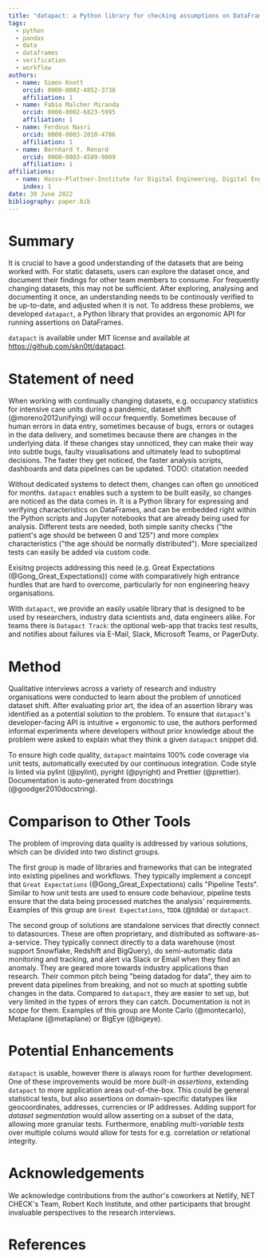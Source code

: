 ```yaml
---
title: "datapact: a Python library for checking assumptions on DataFrames"
tags:
  - python
  - pandas
  - data
  - dataframes
  - verification
  - workflow
authors:
  - name: Simon Knott
    orcid: 0000-0002-4852-3738
    affiliation: 1
  - name: Fabio Malcher Miranda
    orcid: 0000-0002-6823-5995
    affiliation: 1
  - name: Ferdous Nasri
    orcid: 0000-0003-2018-4786
    affiliation: 1
  - name: Bernhard Y. Renard
    orcid: 0000-0003-4589-9809
    affiliation: 1
affiliations:
  - name: Hasso-Plattner-Institute for Digital Engineering, Digital Engineering Faculty, University of Potsdam, Potsdam, Germany
    index: 1
date: 30 June 2022
bibliography: paper.bib
---
```


# Summary

It is crucial to have a good understanding of the datasets that are being worked with. For static datasets, users can explore the dataset once, and document their findings for other team members to consume.
For frequently changing datasets, this may not be sufficient.
After exploring, analysing and documenting it once, an understanding needs to be continously verified to be up-to-date, and adjusted when it is not.
To address these problems, we developed `datapact`, a Python library that provides an ergonomic API for running assertions on DataFrames.

`datapact` is available under MIT license and available at https://github.com/skn0tt/datapact.

# Statement of need

When working with continually changing datasets, e.g. occupancy statistics for intensive care units during a pandemic, dataset shift (@moreno2012unifying) will occur frequently.
Sometimes because of human errors in data entry, sometimes because of bugs, errors or outages in the data delivery, and sometimes because there are changes in the underlying data.
If these changes stay unnoticed, they can make their way into subtle bugs, faulty visualisations and ultimately lead to suboptimal decisions.
The faster they get noticed, the faster analysis scripts, dashboards and data pipelines can be updated. TODO: citatation needed

Without dedicated systems to detect them, changes can often go unnoticed for months.
`datapact` enables such a system to be built easily, so changes are noticed as the data comes in.
It is a Python library for expressing and verifying characteristics on DataFrames, and can be embedded right within the Python scripts and Jupyter notebooks that are already being used for analysis.
Different tests are needed, both simple sanity checks ("the patient's age should be between 0 and 125") and more complex characteristics ("the age should be normally distributed").
More specialized tests can easily be added via custom code.

Exisitng projects addressing this need (e.g. Great Expectations (@Gong_Great_Expectations)) come with comparatively high entrance hurdles that are hard to overcome, particularly for non engineering heavy organisations.

With `datapact`, we provide an easily usable library that is designed to be used by researchers, industry data scientists and, data engineers alike.
For teams there is `Datapact Track`: the optional web-app that tracks test results, and notifies about failures via E-Mail, Slack, Microsoft Teams, or PagerDuty.

# Method

Qualitative interviews across a variety of research and industry organisations were conducted to learn about the problem of unnoticed dataset shift.
After evaluating prior art, the idea of an assertion library was identified as a potential solution to the problem.
To ensure that `datapact`'s developer-facing API is intuitive + ergonomic to use, the authors performed informal experiments where developers without prior knowledge about the problem were asked to explain what they think a given `datapact` snippet did.

To ensure high code quality, `datapact` maintains 100% code coverage via unit tests, automatically executed by our continuous integration.
Code style is linted via pylint (@pylint), pyright (@pyright) and Prettier (@prettier).
Documentation is auto-generated from docstrings (@goodger2010docstring).

# Comparison to Other Tools

The problem of improving data quality is addressed by various solutions, which can be divided
into two distinct groups.

The first group is made of libraries and frameworks that can be integrated into existing pipelines and workflows.
They typically implement a concept that `Great Expectations` (@Gong_Great_Expectations) calls "Pipeline Tests".
Similar to how unit tests are used to ensure code behaviour,
pipeline tests ensure that the data being processed matches the analysis' requirements.
Examples of this group are `Great Expectations`, `TDDA` (@tdda) or `datapact`.

The second group of solutions are standalone services that directly connect to datasources.
These are often proprietary, and distributed as software-as-a-service.
They typically connect directly to a data warehouse (most support Snowflake, Redshift and BigQuery), do semi-automatic data monitoring and tracking, and alert via Slack or Email when they find an anomaly.
They are geared more towards industry applications than research.
Their common pitch being "being datadog for data", they aim to prevent data pipelines from breaking, and not so much at spotting subtle changes in the data.
Compared to `datapact`, they are easier to set up, but very limited in the types of errors they can catch.
Documentation is not in scope for them.
Examples of this group are Monte Carlo (@montecarlo), Metaplane (@metaplane) or BigEye (@bigeye).

# Potential Enhancements

`datapact` is usable, however there is always room for further development.
One of these improvements would be more _built-in assertions_, extending `datapact` to more application areas out-of-the-box. This could be general statistical tests, but also assertions on domain-specific datatypes like geocoordinates, addresses, currencies or IP addresses.
Adding support for _dataset segmentation_ would allow asserting on a subset of the data, allowing more granular tests.
Furthermore, enabling _multi-variable tests_ over multiple colums would allow for tests for e.g. correlation or relational integrity.

# Acknowledgements

We acknowledge contributions from the author's coworkers at Netlify, NET CHECK's Team, Robert Koch Institute,
and other participants that brought invaluable perspectives to the research interviews.

# References
